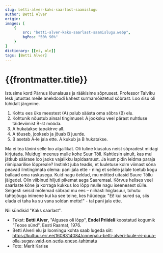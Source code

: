 ```yaml
---
slug: betti-alver-kaks-saarlast-saamislugu
author: Betti Alver
origin: 
images: [
    {
        src: "betti-alver-kaks-saarlast-saamislugu.webp",
        bgPos: "50% 90%"
    }
]
dictionary: [[ei, ole]]
tags: [Betti Alver]
---
```


<h1 class="story-h1">
    {{frontmatter.title}}
</h1>

Istusime kord Pärnus lõunalauas ja rääkisime sõprusest. Professor Talviku lesk jutustas meile anekdoodi kahest surmamõistetud sõbrast. Loo sisu oli lühidalt järgmine.

1. Kohtu ees üks meestest (A) palub säästa oma sõbra (B) elu.
2. Kohtunik nõustub ainsal tingimusel: A jooksku veel pärast nuhtluse täideviimist B-st mööda.
3. A hukatakse tapakirve all.
4. A tõuseb, jookseb ja jõuab B juurde.
5. B asetab A-le jala ette. A kukub ja B hukatakse.

Ma ei tea tänini selle loo algallikat. Oli tuline kiusatus neist sõpradest midagi kirjutada. Muidugi meenus mulle kohe Suur Tõll. Kahtlesin ainult, kas mul jätkub säärase loo jaoks vajalikku lapidaarsust. Ja kust pidin leidma paraja riimipaarilise lõppreale? Instinkt juba teadis, et luuletuse kolm viimast sõna peavad ilmtingimata olema: pani jala ette - ning et sellele jalale toetub kogu ballaad oma raskusega. Kuid nagu öeldud, mu mõtted uitasid Suure Tõllu jälgedel. Olin viibinud hiljuti pikemat aega Saaremaal. Kõrvus helises veel saarlaste kõne ja korraga kukkus loo lõpp mulle nagu iseenesest sülle. Selgesti seisid mõlemad sõbrad mu ees – niihästi hiiglasuur, tohutu tahtejõuga inimene kui ka see teine, kes hüüdega: "Ei! kui sured sa, siis elada ei taha ka su vana soldan mette!" - tal pani jala ette.

Nii sündisid "Kaks saarlast".

<story-author :author="frontmatter.author" :origin="frontmatter.origin" />
<!-- <story-dictionary :terms="frontmatter.dictionary" /> -->



<!-- <details-wrapper summary="Mis mõtted tekkisid?">
- Kui sa ei tea, mida Betti Alver silmas pidas sellega, et anekdooti kuuldes meenus talle kohe Suur Tõll, siis siit leiab vastuse: https://www.folklore.ee/rl/folkte/myte/olev/42.html
- Milline on sinu jaoks hea sõber? Mida sõbra heaks teha ja mida mitte? On sinu sõpruskonnas inimesi, kellega tahad sidet hoida ka peale kooli lõpetamist, ja ka sel juhul, kui olete Saaremaalt ära õppimas või töötamas?

</details-wrapper> -->


<details-wrapper summary="Allikad" class="text-sm" icon="IconSources">

- Tekst: **Betti Alver**, "Alguses oli lõpp", **Endel Priideli** koostatud kogumik "Teose sünd", Eesti Raamat, 1976.
- Betti Alveri elu ja loomingu kohta saab lugeda siit: https://kultuur.err.ee/1608314084/onnepalu-betti-alveri-luule-ei-puua-olla-sugav-vaid-on-seda-enese-tahtmata
- Foto: Merit Karise

</details-wrapper>
